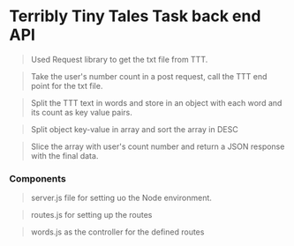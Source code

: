 # Terribly Tiny Tales Task back end API

> Used Request library to get the txt file from TTT.

> Take the user's number count in a post request, call the TTT end point for the txt file.

> Split the TTT text in words and store in an object with each word and its count as key value pairs.

> Split object key-value in array and sort the array in DESC

> Slice the array with user's count number and return a JSON response with the final data.

### Components
> server.js file for setting uo the Node environment.

> routes.js for setting up the routes

> words.js as the controller for the defined routes
